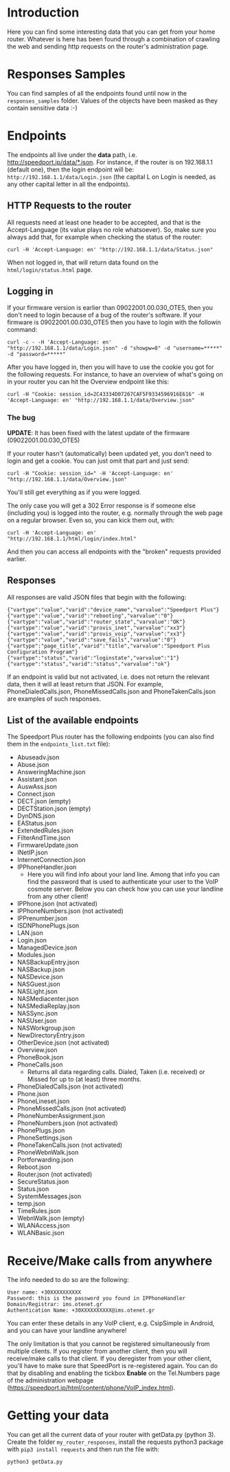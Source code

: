 # Introduction

Here you can find some interesting data that you can get from your home router. Whatever is here has been found through a combination of crawling the web and sending http requests on the router's administration page.

# Responses Samples

You can find samples of all the endpoints found until now in the `responses_samples` folder. Values of the objects have been masked as they contain sensitive data :-)

# Endpoints

The endpoints all live under the **data** path, i.e. http://speedport.ip/data/*.json. For instance, if the router is on 192.168.1.1 (default one), then the login endpoint will be: `http://192.168.1.1/data/Login.json` (the capital L on Login is needed, as any other capital letter in all the endpoints).

## HTTP Requests to the router

All requests need at least one header to be accepted, and that is the Accept-Language (its value plays no role whatsoever). So, make sure you always add that, for example when checking the status of the router:

```
curl -H 'Accept-Language: en' "http://192.168.1.1/data/Status.json"
```

When not logged in, that will return data found on the `html/login/status.html` page.

## Logging in

If your firmware version is earlier than 09022001.00.030_OTE5, then you don't need to login because of a bug of the router's software. If your firmware is 09022001.00.030_OTE5 then you have to login with the followin command:

```
curl -c - -H 'Accept-Language: en' "http://192.168.1.1/data/Login.json" -d "showpw=0" -d "username=*****" -d "password=*****"
```

After you have logged in, then you will have to use the cookie you got for the following requests. For instance, to have an overview of what's going on in your router you can hit the Overview endpoint like this:

```
curl -H "Cookie: session_id=2C43334D07267CAF5F9334596916E616" -H 'Accept-Language: en' "http://192.168.1.1/data/Overview.json"
```

### The bug

**UPDATE**: It has been fixed with the latest update of the firmware (09022001.00.030_OTE5)

If your router hasn't (automatically) been updated yet, you don't need to login and get a cookie. You can just omit that part and just send:

```
curl -H "Cookie: session_id=" -H 'Accept-Language: en' "http://192.168.1.1/data/Overview.json"
```

You'll still get everything as if you were logged.

The only case you will get a 302 Error response is if someone else (including you) is logged into the router, e.g. normally through the web page on a regular browser. Even so, you can kick them out, with:

```
curl -H 'Accept-Language: en' "http://192.168.1.1/html/login/index.html"
```

And then you can access all endpoints with the "broken" requests provided earlier.

## Responses

All responses are valid JSON files that begin with the following:

```
{"vartype":"value","varid":"device_name","varvalue":"Speedport Plus"}
{"vartype":"value","varid":"rebooting","varvalue":"0"}
{"vartype":"value","varid":"router_state","varvalue":"OK"}
{"vartype":"value","varid":"provis_inet","varvalue":"xx3"}
{"vartype":"value","varid":"provis_voip","varvalue":"xx3"}
{"vartype":"value","varid":"save_fails","varvalue":"0"}
{"vartype":"page_title","varid":"title","varvalue":"Speedport Plus Configuration Program"}
{"vartype":"status","varid":"loginstate","varvalue":"1"}
{"vartype":"status","varid":"status","varvalue":"ok"}
```

If an endpoint is valid but not activated, i.e. does not return the relevant data, then it will at least return that JSON. For example, PhoneDialedCalls.json, PhoneMissedCalls.json and PhoneTakenCalls.json are examples of such responses.

## List of the available endpoints
The Speedport Plus router has the following endpoints (you can also find them in the `endpoints_list.txt` file):

 - Abuseadv.json
 - Abuse.json
 - AnsweringMachine.json
 - Assistant.json
 - AuswAss.json
 - Connect.json
 - DECT.json (empty)
 - DECTStation.json (empty)
 - DynDNS.json
 - EAStatus.json
 - ExtendedRules.json
 - FilterAndTime.json
 - FirmwareUpdate.json
 - INetIP.json
 - InternetConnection.json
 - IPPhoneHandler.json
    - Here you will find info about your land line. Among that info you can find the password that is used to authenticate your user to the VoIP cosmote server. Below you can check how you can use your landline from any other client!
 - IPPhone.json (not activated)
 - IPPhoneNumbers.json (not activated)
 - IPPrenumber.json
 - ISDNPhonePlugs.json
 - LAN.json
 - Login.json
 - ManagedDevice.json
 - Modules.json
 - NASBackupEntry.json
 - NASBackup.json
 - NASDevice.json
 - NASGuest.json
 - NASLight.json
 - NASMediacenter.json
 - NASMediaReplay.json
 - NASSync.json
 - NASUser.json
 - NASWorkgroup.json
 - NewDirectoryEntry.json
 - OtherDevice.json (not activated)
 - Overview.json
 - PhoneBook.json
 - PhoneCalls.json
    - Returns all data regarding calls. Dialed, Taken (i.e. received) or Missed for up to (at least) three months.
 - PhoneDialedCalls.json (not activated)
 - Phone.json
 - PhoneLineset.json
 - PhoneMissedCalls.json (not activated)
 - PhoneNumberAssignment.json
 - PhoneNumbers.json (not activated)
 - PhonePlugs.json
 - PhoneSettings.json
 - PhoneTakenCalls.json (not activated)
 - PhoneWebnWalk.json
 - Portforwarding.json
 - Reboot.json
 - Router.json (not activated)
 - SecureStatus.json
 - Status.json
 - SystemMessages.json
 - temp.json
 - TimeRules.json
 - WebnWalk.json (empty)
 - WLANAccess.json
 - WLANBasic.json

# Receive/Make calls from anywhere

The info needed to do so are the following:

```
User name: +30XXXXXXXXXX
Password: this is the password you found in IPPhoneHandler
Domain/Registrar: ims.otenet.gr
Authentication Name: +30XXXXXXXXXX@ims.otenet.gr
```

You can enter these details in any VoIP client, e.g. CsipSimple in Android, and you can have your landline anywhere!

The only limitation is that you cannot be registered simultaneously from multiple clients. If you register from another client, then you will receive/make calls to that client. If you deregister from your other client, you'll have to make sure that SpeedPort is re-registered again. You can do that by disabling and enabling the tickbox **Enable** on the Tel.Numbers page of the administration webpage (https://speedport.ip/html/content/phone/VoIP_index.html).

# Getting your data

You can get all the current data of your router with getData.py (python 3). Create the folder `my_router_responses`, install the requests python3 package with `pip3 install requests` and then run the file with:

```
python3 getData.py
```
